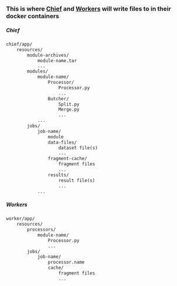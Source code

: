 ### This is where [Chief](#chief) and [Workers](#workers) will write files to in their docker containers

##### Chief
```md
chief/app/
	resources/
		module-archives/
			module-name.tar
			...
		modules/
			module-name/
				Processor/
					Processor.py
					...
				Butcher/
					Split.py
					Merge.py
					...
			...
		jobs/
			job-name/
				module
				data-files/
					dataset file(s)
					...
				fragment-cache/
					fragment files
					...
				results/
					result file(s)
					...
			...
```

##### Workers
```md
worker/app/
	resources/
		processors/
			module-name/
				Processor.py
				...
		jobs/
			job-name/
				processor.name
				cache/
					fragment files
					...
```